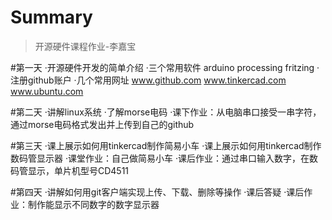 # Summary
>开源硬件课程作业-李嘉宝

#第一天
·开源硬件开发的简单介绍
·三个常用软件
arduino
processing
fritzing
·注册github账户
·几个常用网址
www.github.com
www.tinkercad.com
www.ubuntu.com

#第二天
·讲解linux系统
·了解morse电码
·课下作业：从电脑串口接受一串字符，通过morse电码格式发出并上传到自己的github

#第三天
·课上展示如何用tinkercad制作简易小车
·课上展示如何用tinkercad制作数码管显示器
·课堂作业：自己做简易小车
·课后作业：通过串口输入数字，在数码管显示，单片机型号CD4511

#第四天
·讲解如何用git客户端实现上传、下载、删除等操作
·课后答疑
·课后作业：制作能显示不同数字的数字显示器
